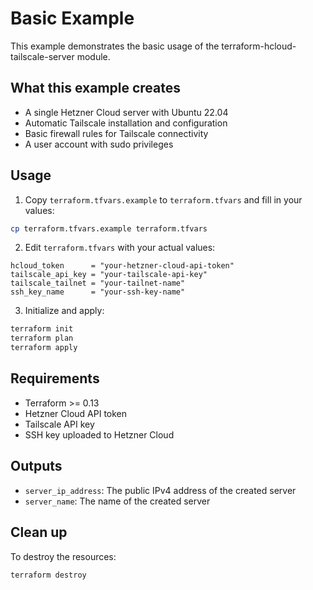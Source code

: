 # Basic Example

This example demonstrates the basic usage of the terraform-hcloud-tailscale-server module.

## What this example creates

- A single Hetzner Cloud server with Ubuntu 22.04
- Automatic Tailscale installation and configuration
- Basic firewall rules for Tailscale connectivity
- A user account with sudo privileges

## Usage

1. Copy `terraform.tfvars.example` to `terraform.tfvars` and fill in your values:

```bash
cp terraform.tfvars.example terraform.tfvars
```

2. Edit `terraform.tfvars` with your actual values:

```hcl
hcloud_token      = "your-hetzner-cloud-api-token"
tailscale_api_key = "your-tailscale-api-key"
tailscale_tailnet = "your-tailnet-name"
ssh_key_name      = "your-ssh-key-name"
```

3. Initialize and apply:

```bash
terraform init
terraform plan
terraform apply
```

## Requirements

- Terraform >= 0.13
- Hetzner Cloud API token
- Tailscale API key
- SSH key uploaded to Hetzner Cloud

## Outputs

- `server_ip_address`: The public IPv4 address of the created server
- `server_name`: The name of the created server

## Clean up

To destroy the resources:

```bash
terraform destroy